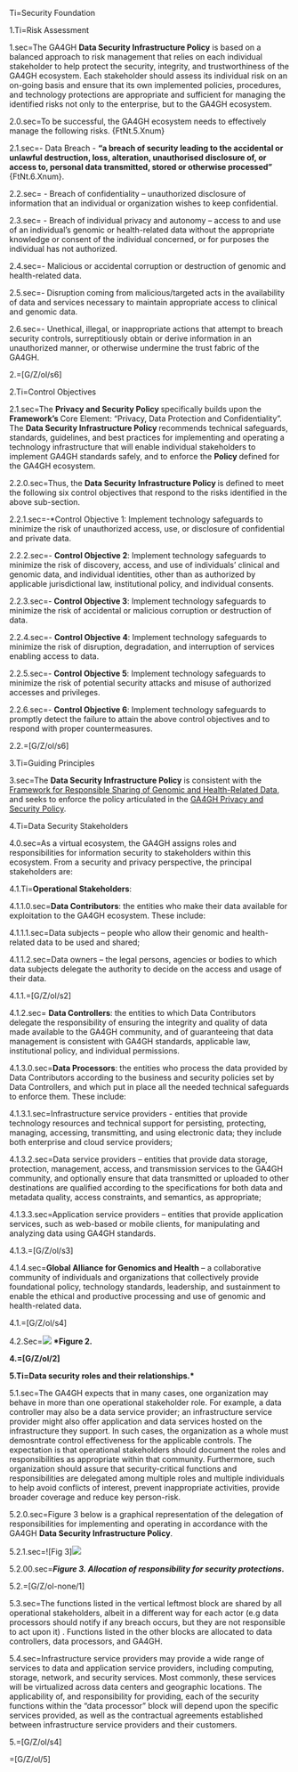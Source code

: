 Ti=Security Foundation 

1.Ti=Risk Assessment 

1.sec=The GA4GH <b>Data Security Infrastructure Policy</b> is based on a balanced approach to risk management that relies on each individual stakeholder to help protect the security, integrity, and trustworthiness of the GA4GH ecosystem. Each stakeholder should assess its individual risk on an on-going basis and ensure that its own implemented policies, procedures, and technology protections are appropriate and sufficient for managing the identified risks not only to the enterprise, but to the GA4GH ecosystem. 

2.0.sec=To be successful, the GA4GH ecosystem needs to effectively manage the following risks. {FtNt.5.Xnum} 

2.1.sec=- Data Breach - <b>“a breach of security leading to the accidental or unlawful destruction, loss, alteration, unauthorised disclosure of, or access to, personal data transmitted, stored or otherwise processed”</b> {FtNt.6.Xnum}. 

2.2.sec= - Breach of confidentiality – unauthorized disclosure of information that an individual or organization wishes to keep confidential. 

2.3.sec= - Breach of individual privacy and autonomy – access to and use of an individual’s genomic or health-related data without the appropriate knowledge or consent of the individual concerned, or for purposes the individual has not authorized. 

2.4.sec=- Malicious or accidental corruption or destruction of genomic and health-related data. 

2.5.sec=- Disruption coming from malicious/targeted acts in the availability of data and services necessary to maintain appropriate access to clinical and genomic data. 

2.6.sec=- Unethical, illegal, or inappropriate actions that attempt to breach security controls, surreptitiously obtain or derive information in an unauthorized manner, or otherwise undermine the trust fabric of the GA4GH. 

2.=[G/Z/ol/s6]

2.Ti=Control Objectives 

2.1.sec=The <b>Privacy and Security Policy </b>specifically builds upon the <b>Framework’s </b>Core Element: “Privacy, Data Protection and Confidentiality”. The <b>Data Security Infrastructure Policy </b>recommends technical safeguards, standards, guidelines, and best practices for implementing and operating a technology infrastructure that will enable individual stakeholders to implement GA4GH standards safely, and to enforce the <b>Policy </b>defined for the GA4GH ecosystem. 

2.2.0.sec=Thus, the <b>Data Security Infrastructure Policy </b>is defined to meet the following six control objectives that respond to the risks identified in the above sub-section. 

2.2.1.sec=-*Control Objective 1</b>: Implement technology safeguards to minimize the risk of unauthorized access, use, or disclosure of confidential and private data. 

2.2.2.sec=- <b>Control Objective 2</b>: Implement technology safeguards to minimize the risk of discovery, access, and use of individuals’ clinical and genomic data, and individual identities, other than as authorized by applicable jurisdictional law, institutional policy, and individual consents. 

2.2.3.sec=- <b>Control Objective 3</b>: Implement technology safeguards to minimize the risk of accidental or malicious corruption or destruction of data. 

2.2.4.sec=- <b>Control Objective 4</b>: Implement technology safeguards to minimize the risk of disruption, degradation, and interruption of services enabling access to data. 

2.2.5.sec=- <b>Control Objective 5</b>: Implement technology safeguards to minimize the risk of potential security attacks and misuse of authorized accesses and privileges. 

2.2.6.sec=- <b>Control Objective 6</b>: Implement technology safeguards to promptly detect the failure to attain the above control objectives and to respond with proper countermeasures. 

2.2.=[G/Z/ol/s6]

3.Ti=Guiding Principles 

3.sec=The <b>Data Security Infrastructure Policy</b> is consistent with the <a href="https://www.ga4gh.org/ga4ghtoolkit/regulatoryandethics/framework-for-responsible-sharing-genomic-and-health-related-data/">Framework for Responsible Sharing of Genomic and Health-Related Data</a>, and seeks to enforce the policy articulated in the <a href="https://www.ga4gh.org/docs/ga4ghtoolkit/data-security/Privacy-and-Security-Policy.pdf">GA4GH Privacy and Security Policy</a></b>.</b> 

4.Ti=Data Security Stakeholders 

4.0.sec=As a virtual ecosystem, the GA4GH assigns roles and responsibilities for information security to stakeholders within this ecosystem. From a security and privacy perspective, the principal stakeholders are: 

4.1.Ti=<b>Operational Stakeholders</b>: 

4.1.1.0.sec=<b>Data Contributors</b>: the entities who make their data available for exploitation to the GA4GH ecosystem. These include: 

4.1.1.1.sec=Data subjects – people who allow their genomic and health-related data to be used and shared; 

4.1.1.2.sec=Data owners – the legal persons, agencies or bodies to which data subjects delegate the authority to decide on the access and usage of their data. 

4.1.1.=[G/Z/ol/s2]

4.1.2.sec= <b>Data Controllers</b>: the entities to which Data Contributors delegate the responsibility of ensuring the integrity and quality of data made available to the GA4GH community, and of guaranteeing that data management is consistent with GA4GH standards, applicable law, institutional policy, and individual permissions. 

4.1.3.0.sec=<b>Data Processors</b>: the entities who process the data provided by Data Contributors according to the business and security policies set by Data Controllers, and which put in place all the needed technical safeguards to enforce them. These include: 

4.1.3.1.sec=Infrastructure service providers - entities that provide technology resources and technical support for persisting, protecting, managing, accessing, transmitting, and using electronic data; they include both enterprise and cloud service providers; 

4.1.3.2.sec=Data service providers – entities that provide data storage, protection, management, access, and transmission services to the GA4GH community, and optionally ensure that data transmitted or uploaded to other destinations are qualified according to the specifications for both data and metadata quality, access constraints, and semantics, as appropriate; 

4.1.3.3.sec=Application service providers – entities that provide application services, such as web-based or mobile clients, for manipulating and analyzing data using GA4GH standards. 

4.1.3.=[G/Z/ol/s3]

4.1.4.sec=<b>Global Alliance for Genomics and Health</b> – a collaborative community of individuals and organizations that collectively provide foundational policy, technology standards, leadership, and sustainment to enable the ethical and productive processing and use of genomic and health-related data. 

4.1.=[G/Z/ol/s4]

4.2.Sec=<img src="https://github.com/ga4gh/data-security/blob/master/DSIP/Figures/Fig.2-stakeholders.png"/> <b>*Figure 2. 

4.=[G/Z/ol/2]

5.Ti=Data security roles and their relationships.*</b> 

5.1.sec=The GA4GH expects that in many cases, one organization may behave in more than one operational stakeholder role. For example, a data controller may also be a data service provider; an infrastructure service provider might also offer application and data services hosted on the infrastructure they support. In such cases, the organization as a whole must demosntrate control effectiveness for the applicable controls. The expectation is that operational stakeholders should document the roles and responsibilities as appropriate within that community. Furthermore, such organization should assure that security-critical functions and responsibilities are delegated among multiple roles and multiple individuals to help avoid conflicts of interest, prevent inappropriate activities, provide broader coverage and reduce key person-risk. 

5.2.0.sec=Figure 3 below is a graphical representation of the delegation of responsibilities for implementing and operating in accordance with the GA4GH <b>Data Security Infrastructure Policy</b>. 

5.2.1.sec=![Fig 3]<img src="https://github.com/ga4gh/data-security/blob/master/DSIP/Figures/Fig.3-responsibilities.png"> 

5.2.00.sec=<b>*Figure 3. Allocation of responsibility for security protections.*</b> 

5.2.=[G/Z/ol-none/1]

5.3.sec=The functions listed in the vertical leftmost block are shared by all operational stakeholders, albeit in a different way for each actor (e.g data processors should notify if any breach occurs, but they are not responsible to act upon it) . Functions listed in the other blocks are allocated to data controllers, data processors, and GA4GH. 

5.4.sec=Infrastructure service providers may provide a wide range of services to data and application service providers, including computing, storage, network, and security services. Most commonly, these services will be virtualized across data centers and geographic locations. The applicability of, and responsibility for providing, each of the security functions within the “data processor” block will depend upon the specific services provided, as well as the contractual agreements established between infrastructure service providers and their customers. 

5.=[G/Z/ol/s4]

=[G/Z/ol/5]